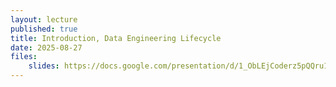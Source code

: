 ```yaml
---
layout: lecture
published: true
title: Introduction, Data Engineering Lifecycle
date: 2025-08-27
files:
    slides: https://docs.google.com/presentation/d/1_ObLEjCoderz5pQQru1CafGAwk7QsXjCb5Fvmlxkbs4/edit?usp=sharing
---
```

